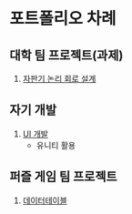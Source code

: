 # 포트폴리오 차례
## 대학 팀 프로젝트(과제)
1. [자판기 논리 회로 설계](https://github.com/Twoketchupplz/VendingMachineLogicCircuitDesign)
## 자기 개발
1. [UI 개발](https://github.com/Twoketchupplz/Unity/tree/master/2dDemoGame)
    - 유니티 활용
## 퍼즐 게임 팀 프로젝트
1. [데이터테이블](데이터테이블)
